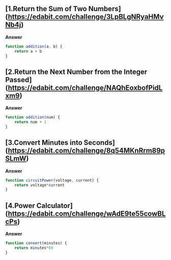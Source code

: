 ## [1.Return the Sum of Two Numbers] (https://edabit.com/challenge/3LpBLgNRyaHMvNb4j)

**Answer**
```js
function addition(a, b) {
	return a + b 
}
```

## [2.Return the Next Number from the Integer Passed] (https://edabit.com/challenge/NAQhEoxbofPidLxm9)

**Answer**
```js
function addition(num) {
	return num + 1
}

```

## [3.Convert Minutes into Seconds] (https://edabit.com/challenge/8q54MKnRrm89pSLmW)

**Answer**
```js
function circuitPower(voltage, current) {
	return voltage*current
}

```

## [4.Power Calculator] (https://edabit.com/challenge/wAdE9te55cowBLcPs)
**Answer**
```js
function convert(minutes) {
	return minutes*60
}

```
